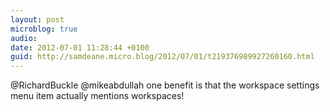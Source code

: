 ```yaml
---
layout: post
microblog: true
audio: 
date: 2012-07-01 11:28:44 +0100
guid: http://samdeane.micro.blog/2012/07/01/t219376989927260160.html
---
```

@RichardBuckle @mikeabdullah one benefit is that the workspace settings menu item actually mentions workspaces!

